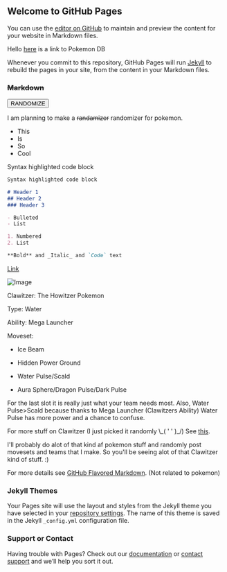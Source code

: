 <script src="https://code.jquery.com/jquery-3.2.1.min.js"></script>
<script>$.fn.randomize = function(selector){
    var $elems = selector ? $(this).find(selector) : $(this).children(),
        $parents = $elems.parent();

    $parents.each(function(){
        $(this).children(selector).sort(function(){
            return Math.round(Math.random()) - 0.5;
        // }). remove().appendTo(this); // 2014-05-24: Removed `random` but leaving for reference. See notes under 'ANOTHER EDIT'
        }).detach().appendTo(this);
    });

    return this;
};
$('ul').randomize();
</script>
 
<div id="text"></div>

## Welcome to GitHub Pages

You can use the [editor on GitHub](https://github.com/CyberRyder/randomizer/edit/master/README.md) to maintain and preview the content for your website in Markdown files.

Hello [here](https://pokemondb.net/news/260/new-sword-shield-trailer-reveals-galarian-forms-and-rivals#news-continue) is a link to Pokemon DB

Whenever you commit to this repository, GitHub Pages will run [Jekyll](https://jekyllrb.com/) to rebuild the pages in your site, from the content in your Markdown files.

### ~~Markdown~~ 

<button id="target">RANDOMIZE</button>


I am planning to make a ~~randamizer~~ randomizer for pokemon.
- This
- Is
- So
- Cool


<script>$( "#target" ).click(function() {
  alert( "Handler for .click() called." );
});
</script>

Syntax highlighted code block

```markdown
Syntax highlighted code block

# Header 1
## Header 2
### Header 3

- Bulleted
- List

1. Numbered
2. List

**Bold** and _Italic_ and `Code` text

```

[Link](url)

![Image](https://img.pokemondb.net/artwork/vector/clawitzer.png)

Clawitzer: The Howitzer Pokemon

Type: Water

Ability: Mega Launcher

Moveset:

- Ice Beam

- Hidden Power Ground

- Water Pulse/Scald

- Aura Sphere/Dragon Pulse/Dark Pulse

For the last slot it is really just what your team needs most. Also, Water Pulse>Scald because thanks to Mega Launcher (Clawitzers Ability) Water Pulse has more power and a chance to confuse.

For more stuff on Clawitzer (I just picked it randomly \\\_( ' ' )\_/) See [this](https://pokemondb.net/pokedex/clawitzer).

I'll probably do alot of that kind af pokemon stuff and randomly post movesets and teams that I make. So you'll be seeing alot of that Clawitzer kind of stuff. :)

For more details see [GitHub Flavored Markdown](https://guides.github.com/features/mastering-markdown/). (Not related to pokemon)

### Jekyll Themes

Your Pages site will use the layout and styles from the Jekyll theme you have selected in your [repository settings](https://github.com/CyberRyder/randomizer/settings). The name of this theme is saved in the Jekyll `_config.yml` configuration file.

### Support or Contact

Having trouble with Pages? Check out our [documentation](https://help.github.com/categories/github-pages-basics/) or [contact support](https://github.com/contact) and we’ll help you sort it out.
